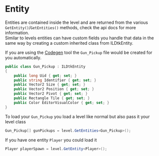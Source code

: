 # Entity

Entities are contained inside the level and are returned from the various `GetEntity()`/`GetEntities()` methods, check the api docs for more information.  
Similar to levels entities can have custom fields you handle that data in the same way by creating a custom inherited class from ILDtkEntity.  

If you are using the [Codegen](codegen.md) tool the `Gun_Pickup` file would be created for you automatically.  

```cs
public class Gun_Pickup : ILDtkEntity
{
    public long Uid { get; set; }
    public string Identifier { get; set; }
    public Vector2 Size { get; set; }
    public Vector2 Position { get; set; }
    public Vector2 Pivot { get; set; }
    public Rectangle Tile { get; set; }
    public Color EditorVisualColor { get; set; }
}
```

To load your `Gun_Pickup` you load a level like normal but also pass it your level class

```cs
Gun_Pickup[] gunPickups = level.GetEntities<Gun_Pickup>();
```

If you have one entity `Player` you could load it 

```cs
Player playerSpawn = level.GetEntity<Player>();
```

